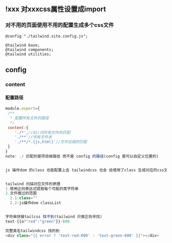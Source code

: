 ## !xxx 对xxxcss属性设置成import

### 对不用的页面使用不用的配置生成多个css文件
```
@config "./tailwind.site.config.js";

@tailwind base;
@tailwind components;
@tailwind utilities;
```
## config 
### content
#### 配置路径
```js
module.export={
 /**
  * 配置所有文件的路径
  */
 content:{
    './*',//dir内所有文件的匹配
    './**'//所有文件夹
    './**/*.{js,html}'//文件后缀的匹配
 }
}
note: ./ 匹配的是项目根路径 而不是 config 的路径(config 是可以自定义位置的)


js 操作dom 的class 也能配置上去 tailwindcss 也会 给使用了class 生成对应的css文件


tailwind 扫描对应文件的原理
1.使用正则表达式提取每个可能的类字符串
2.文件搜过的范围
  2.1:class=""
  2.2:js操作dom classList


字符串拼接tailcss 找不到(tailwind 只做正则寻找)
text-{{a?"red":"green"}}-600 

完整类名tailwindcss 找的到
<div class="{{ error ? 'text-red-600' : 'text-green-600' }}"></div>
```
